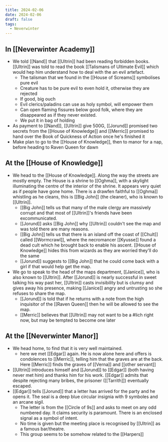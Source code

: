 ```yaml
---
title: 2024-02-06
date: 2024-02-06
draft: false
tags:
  - Neverwinter
---
```

## In [[Neverwinter Academy]]
* We told [[Nand]] that [[Ultrin]] had been reading forbidden books. [[Ultrin]] was told to read the  book [[Talismans of Ultimate Evil]] which would hep him understand how to deal with the an evil artefact.
	* The talisman that we found in the [[House of Screams]] symbolises pure evil
	* Creature has to be pure evil to even hold it, otherwise they are rejected
	* If good, big ouch
	* Evil clerics/paladins can use as holy symbol, will empower them
	* Can open flaming fissures below good folk, where they are disappeared as if they never existed.
	* We put it in bag of holding
* As payment to [[Nand]], [[Ultrin]] give 500G, [[Jorund]] promised two secrets from the [[House of Knowledge]] and [[Merric]] promised to hand over the Book of Quickness of Action once he's finished it
* Make plan to go to the [[House of Knowledge]], then to manor for a nap, before heading to Raven Queen for dawn

## At the [[House of Knowledge]]
* We head to the [[House of Knowledge]]. Along the way the streets are mostly empty. The House is a shrine to [[Oghma]], with a skylight illuminating the centre of the interior of the shrine. It appears very quiet as if people have gone home. There is a drawfen faithful to [[Oghma]] whistling as he cleans, this is [[Big John]] (the cleaner), who is known to [[Ultrin]]. 
	* [[Big John]] tells us that many of the male clergy are massively corrupt and that most of [[Ultrin]]'s friends have been excommunicated.
	* [[Jorund]] asks [[Big John]] why [[Ultrin]] couldn't see the map and was told there are many reasons. 
	* [[Big John]] tells us that there is an island off the coast of [[Chult]] called [[Wormcrawl]], where the necromancer [[Kyusse]] found a dead cult which he brought back to enable his ascent. [[House of Knowledge]] hides this from wizards as they are worried they'll do the same
	* [[Jorund]] suggests to [[Big John]] that he could come back with a girl if that would help get the map.
* We go to speak to the head of the maps department, [[Janice]], who is also known to [[Ultrin]]. After [[Jorund]] is nearly successful in sweet talking his way past her, [[Ultrin]] casts invisibility but is clumsy and gives away his presence, making [[Janice]] angry and untrusting so she refuses to share the map. 
	* [[Jorund]] is told that if he returns with a note from the high inquisitor of the [[Raven Queen]] then he will be allowed to see the map.
	* [[Merric]] believes that [[Ultrin]] may not want to be a #lich right now, but may be tempted to become one later

## At the [[Neverwinter Manor]]
* We head home, to find that it is very well maintained.
	* here we met [[Edgar]] again. He is now alone here and offers is condolences to [[Merric]], telling him that the graves are at the back. Here [[Merric]] finds the graves of [[Verna]] and [[other servant]]
* [[Ultrin]] introduces himself and [[Jorund]] to [[Edgar]] (both having never met him) and thanks him for his work. [[Edgar]] admits that despite rejecting many bribes, the prisoner ([[Tarrith]]) eventually escaped.
* [[Edgar]] tells [[Jorund]] that a letter has arrived for the party and he opens it. The seal is a deep blue circular insignia with 9 symboles and an arcane sigil. 
	* The letter is from the [[Circle of 9s]] and asks to meet on any odd numbered day. It claims security is paramount. There is an enclosed signal as a symbol of intent. 
	* No time is given but the meeting place is recognised by [[Ultrin]] as a famous bar/theatre. 
	* This group seems to be somehow related to the [[Harpers]]
